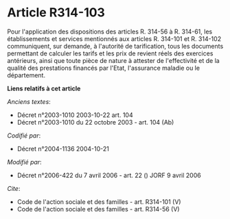 # Article R314-103

Pour l'application des dispositions des articles R. 314-56 à R. 314-61, les établissements et services mentionnés aux
articles R. 314-101 et R. 314-102 communiquent, sur demande, à l'autorité de tarification, tous les documents permettant de
calculer les tarifs et les prix de revient réels des exercices antérieurs, ainsi que toute pièce de nature à attester de
l'effectivité et de la qualité des prestations financés par l'Etat, l'assurance maladie ou le département.

**Liens relatifs à cet article**

_Anciens textes_:

  - Décret n°2003-1010 2003-10-22 art. 104
  - Décret n°2003-1010 du 22 octobre 2003 - art. 104 (Ab)

_Codifié par_:

  - Décret n°2004-1136 2004-10-21

_Modifié par_:

  - Décret n°2006-422 du 7 avril 2006 - art. 22 () JORF 9 avril 2006

_Cite_:

  - Code de l'action sociale et des familles - art. R314-101 (V)
  - Code de l'action sociale et des familles - art. R314-56 (V)
